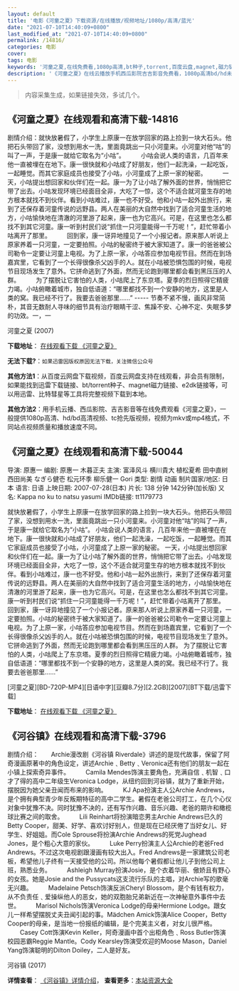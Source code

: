 ```yaml
---
layout: default
title: '电影《河童之夏》下载资源/在线播放/视频地址/1080p/高清/蓝光'
date: "2021-07-10T14:40:09+0800"
last_modified_at: "2021-07-10T14:40:09+0800"
permalink: /14816/
categories: 电影
cover:
tags: 电影
keywords: '河童之夏,在线免费看,1080p高清,bt种子,torrent,百度云盘,magnet,磁力链,迅雷下载资源'
description: '《河童之夏》在线云播放手机西瓜影院吉吉影音免费看，1080p高清bd/hd未删减完整版和tc抢先枪版，mkv/mp4格式，附带bt/torrent种子、magnet/磁力链、百度云盘、网盘资源迅雷下载链接'
---
```


>内容采集生成，如果链接失效，多试几个。


## 《河童之夏》在线观看和高清下载-14816

剧情介绍：就快放暑假了，小学生上原康一在放学回家的路上捡到一块大石头。他把石头带回了家，没想到用水一洗，里面竟跳出一只小河童来。小河童对他“咕”的叫了一声，于是康一就给它取名为“小咕”。  　　小咕会说人类的语言，几百年来他一直被埋在在地下。康一很快就和小咕成了好朋友，他们一起洗澡，一起吃饭，一起睡觉。而其它家庭成员也接受了小咕，小河童成了上原一家的秘密。  　　一天，小咕提出想回家和伙伴们在一起。康一为了让小咕了解外面的世界，悄悄把它带了出去。小咕发现环境已经面目全非，大吃了一惊，这个不适合就河童生存的地方根本就找不到伙伴。看到小咕难过，康一也不好受。他和小咕一起外出旅行，来到了还保存着河童传说的远野县。两人在美丽的大自然中找到了适合河童生活的地方，小咕愉快地在清澈的河里游了起来，康一也为它高兴。可是，在这里也怎么都找不到其它河童。康一听到村民们说“抓住一只河童能得一千万呢！”，赶忙带着小咕离开了那里。  　　回到家，康一讶异地撞见了一个小报记者。原来那人听说上原家养着一只河童，一定要拍照。小咕的秘密终于被大家知道了。康一的爸爸被公司勒令一定要让河童上电视。为了上原一家，小咕答应参加电视节目。然而在到场嘉宾里，它看到了一个长得很像杀父凶手的人。就在小咕被恐惧包围的时候，电视节目现场发生了意外。它拼命逃到了外面，然而无论跑到哪里都会看到黑压压的人群。  　　为了摆脱让它害怕的人类，小咕爬上了东京塔。夏季的烈日照得它精疲力竭。小咕俯瞰着城市，独自低语道：“哪里都找不到一个安静的地方，这里是人类的窝。我已经不行了。我要去爸爸那里……” ----- 节奏不紧不慢，画风非常简朴，其音无数耐人寻味的细节具有治疗眼睛干涩、焦躁不安、心神不定、失眠多梦的功效。一，一


河童之夏 (2007)

**下载地址**： [在线观看下载 《河童之夏》](https://www.btbtdy.me/btdy/dy5014.html) 


**无法下载?**：`如果迅雷因版权原因无法下载，关注微信公众号 `

**其他方法1**：从百度云网盘下载视频，百度云网盘支持在线观看，非会员有限制，如果能找到迅雷下载链接、bt/torrent种子、magnet磁力链接、e2dk链接等，可以用迅雷、比特彗星等工具将完整视频下载到本地。

**其他方法2**：用手机云播、西瓜影院、吉吉影音等在线免费观看《河童之夏》，一般提供1080p高清、hd/bd高清视频、tc抢先版视频，视频为mkv或mp4格式，不同站点视频质量和播放速度不同。


## 《河童之夏》在线观看和高清下载-50044

导演: 原惠一 编剧: 原惠一 木暮正夫 主演: 富泽风斗 横川貴大 植松夏希 田中直树 西田尚美 なぎら健壱 松元环季 柳乐健一 Gori 类型: 剧情 动画 制片国家/地区: 日本 语言: 日语 上映日期: 2007-07-28(日本) 片长: 138 分钟 142分钟(加长版) 又名: Kappa no ku to natsu yasumi IMDb链接: tt1179773

就快放暑假了，小学生上原康一在放学回家的路上捡到一块大石头。他把石头带回了家，没想到用水一洗，里面竟跳出一只小河童来。小河童对他“咕”的叫了一声，于是康一就给它取名为“小咕”。 小咕会说人类的语言，几百年来他一直被埋在在地下。康一很快就和小咕成了好朋友，他们一起洗澡，一起吃饭，一起睡觉。而其它家庭成员也接受了小咕，小河童成了上原一家的秘密。 一天，小咕提出想回家和伙伴们在一起。康一为了让小咕了解外面的世界，悄悄把它带了出去。小咕发现环境已经面目全非，大吃了一惊，这个不适合就河童生存的地方根本就找不到伙伴。看到小咕难过，康一也不好受。他和小咕一起外出旅行，来到了还保存着河童传说的远野县。两人在美丽的大自然中找到了适合河童生活的地方，小咕愉快地在清澈的河里游了起来，康一也为它高兴。可是，在这里也怎么都找不到其它河童。康一听到村民们说“抓住一只河童能得一千万呢！”，赶忙带着小咕离开了那里。 回到家，康一讶异地撞见了一个小报记者。原来那人听说上原家养着一只河童，一定要拍照。小咕的秘密终于被大家知道了。康一的爸爸被公司勒令一定要让河童上电视。为了上原一家，小咕答应参加电视节目。然而在到场嘉宾里，它看到了一个长得很像杀父凶手的人。就在小咕被恐惧包围的时候，电视节目现场发生了意外。它拼命逃到了外面，然而无论跑到哪里都会看到黑压压的人群。 为了摆脱让它害怕的人类，小咕爬上了东京塔。夏季的烈日照得它精疲力竭。小咕俯瞰着城市，独自低语道：“哪里都找不到一个安静的地方，这里是人类的窝。我已经不行了。我要去爸爸那里……”


[河童之夏][BD-720P-MP4][日语中字][豆瓣8.7分][2.2GB][2007][BT下载/迅雷下载]

**下载地址**： [在线观看下载 《河童之夏》](https://www.btdx8.com/torrent/kappa_no_ku_to_natsu_yasumi_2007.html) 


## 《河谷镇》在线观看和高清下载-3796

剧情介绍：　　Archie漫改剧《河谷镇 Riverdale》讲述的是现代故事，保留了阿奇漫画原著中的角色设定，讲述Archie﹑Betty﹑Veronica还有他们的朋友一起在小镇上探索奇异事件。  　　Camila Mendes饰演主要角色，充满自信﹑机智﹑口才了得的高中二年级生Veronica Lodge，从纽约回到河谷镇，就为了重新开始，摆脱因为她父亲丑闻而布来的影响。  　　KJ Apa扮演主人公Archie Andrews，是个拥有典型青少年反叛期特征的高中二学生。暑假在老爸公司打工，在几个心仪对象中犹豫不决。同时犹豫不决的，还有写作兴趣、音乐兴趣、老爸的期许和橄榄球比赛之间的取舍。  　　Lili Reinhart将扮演暗恋男主Archie Andrews已久的Betty Cooper，甜美、好学、喜欢讨好别人，但是现在已经厌倦了当好女儿、好学生、好姐姐。而Cole Sprouse将扮演Archie Andrews的死党Jughead Jones，是个粗心大意的家伙。  　　Luke Perry扮演主人公Archie的老爸Fred Andrews。不过这次电视剧跟漫画有较大出入。Fred Andrews是一家建筑公司老板，希望他儿子终有一天接受他的公司。所以他每个暑假都让他儿子到他公司上班，熟悉业务。  　　Ashleigh Murray扮演Josie，是个衣着华丽、傲娇且有野心的女孩。她是Josie and the Pussycats这支流行乐队的主唱，对Archie写的歌毫无兴趣。  　　Madelaine Petsch饰演反派Cheryl Blossom，是个有钱有权力，从不负责任﹑爱操纵他人的恶女，她的双胞胎兄弟新近在一次神秘意外事件中去世。  　　Marisol Nichols饰演Veronica Lodge的母亲Hermione Lodge。跟女儿一样希望摆脱丈夫丑闻引起的事。Mädchen Amick饰演Alice Cooper，Betty Cooper的母亲，是当地一份报纸的编辑，是个完美主义者，对女儿很严格。  　　Casey Cott饰演Kevin Keller，阿奇漫画中首个出柜角色﹑Ross Butler饰演校园恶霸Reggie Mantle。Cody Kearsley饰演受欢迎的Moose Mason，Daniel Yang饰演聪明的Dilton Doiley，二人是好友。


河谷镇 (2017)

**详情查看**： [《河谷镇》详情介绍](/movie/3796/)， **查看更多**：[本站资源大全](/movie/t/all/)

